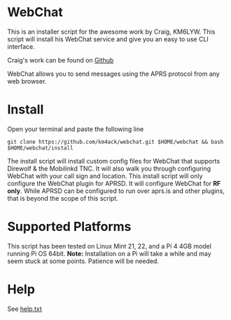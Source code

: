# WebChat

This is an installer script for the awesome work by Craig, KM6LYW. This script will
install his WebChat service and give you an easy to use CLI interface.

Craig's work can be found on [Github](https://github.com/craigerl/aprsd)

WebChat allows you to send messages using the APRS protocol from any web browser.

# Install
Open your terminal and paste the following line

	git clone https://github.com/km4ack/webchat.git $HOME/webchat && bash $HOME/webchat/install

The install script will install custom config files for WebChat that supports Direwolf & the Mobilinkd
TNC. It will also walk you through configuring WebChat with your call sign and location. This install
script will only configure the WebChat plugin for APRSD. It will configure WebChat for **RF only**. While 
APRSD can be configured to run over aprs.is and other plugins, that is beyond the scope of this script.

# Supported Platforms
This script has been tested on Linux Mint 21, 22, and a Pi 4 4GB model running Pi OS 64bit. **Note:** Installation on a Pi will take
a while and may seem stuck at some points. Patience will be needed.

# Help
See [help.txt](https://github.com/km4ack/webchat/blob/main/help.txt)

